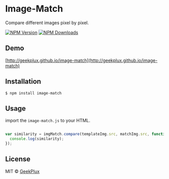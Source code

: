 # Image-Match

Compare different images pixel by pixel.

[![NPM Version][npm-image]][npm-url]
[![NPM Downloads][downloads-image]][downloads-url]

## Demo

[http://geekplux.github.io/image-match](http://geekplux.github.io/image-match)

## Installation

    $ npm install image-match

## Usage

import the `image-match.js` to your HTML.

```javascript

var similarity = imgMatch.compare(templateImg.src, matchImg.src, function (similarity) {
  console.log(similarity);
});

```

## License

MIT &copy; [GeekPlux](https://github.com/geekplux)



[npm-image]: https://img.shields.io/npm/v/image-match.svg
[npm-url]: https://npmjs.org/package/image-match
[downloads-image]: https://img.shields.io/npm/dm/image-match.svg
[downloads-url]: https://npmjs.org/package/image-match
